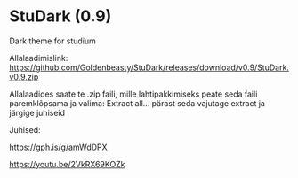 # StuDark (0.9)
Dark theme for studium

Allalaadimislink: https://github.com/Goldenbeasty/StuDark/releases/download/v0.9/StuDark.v0.9.zip

Allalaadides saate te .zip faili, mille lahtipakkimiseks peate seda faili paremklõpsama ja valima: Extract all...
pärast seda vajutage extract ja järgige juhiseid

Juhised:

https://gph.is/g/amWdDPX

https://youtu.be/2VkRX69KOZk
